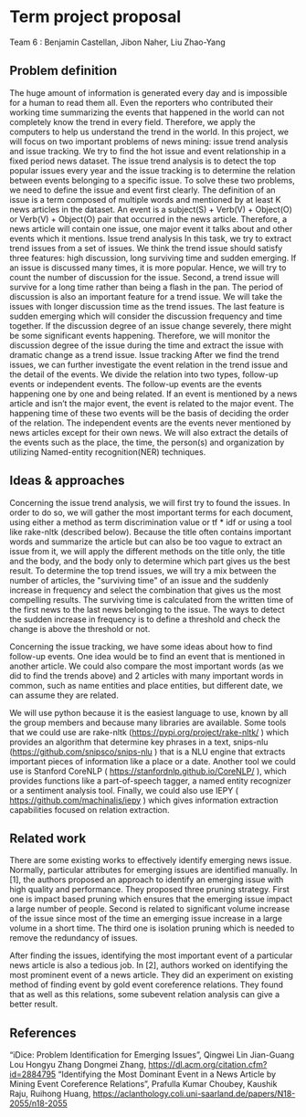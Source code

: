 # Term project proposal
Team 6 : Benjamin Castellan, Jibon Naher, Liu Zhao-Yang
## Problem definition 

The huge amount of information is generated every day and is impossible for a human to read them all. Even the reporters who contributed their working time summarizing the events that happened in the world can not completely know the trend in every field. Therefore, we apply the computers to help us understand the trend in the world. In this project, we will focus on two important problems of news mining: issue trend analysis and issue tracking. We try to find the hot issue and event relationship in a fixed period news dataset. The issue trend analysis is to detect the top popular issues every year and the issue tracking is to determine the relation between events belonging to a specific issue.
To solve these two problems, we need to define the issue and event first clearly. The definition of an issue is a term composed of multiple words and mentioned by at least K news articles in the dataset. An event is a subject(S) + Verb(V) + Object(O) or Verb(V) + Object(O) pair that occurred in the news article. Therefore, a news article will contain one issue, one major event it talks about and other events which it mentions.
Issue trend analysis
In this task, we try to extract trend issues from a set of issues. We think the trend issue should satisfy three features: high discussion, long surviving time and sudden emerging. If an issue is discussed many times, it is more popular. Hence, we will try to count the number of discussion for the issue. Second, a trend issue will survive for a long time rather than being a flash in the pan. The period of discussion is also an important feature for a trend issue. We will take the issues with longer discussion time as the trend issues. The last feature is sudden emerging which will consider the discussion frequency and time together.  If the discussion degree of an issue change severely, there might be some significant events happening. Therefore, we will monitor the discussion degree of the issue during the time and extract the issue with dramatic change as a trend issue.
Issue tracking
After we find the trend issues, we can further investigate the event relation in the trend issue and the detail of the events. We divide the relation into two types, follow-up events or independent events. The follow-up events are the events happening one by one and being related. If an event is mentioned by a news article and isn’t the major event, the event is related to the major event. The happening time of these two events will be the basis of deciding the order of the relation. The independent events are the events never mentioned by news articles except for their own news. We will also extract the details of the events such as the place, the time, the person(s) and organization by utilizing Named-entity recognition(NER) techniques.
 


## Ideas & approaches

Concerning the issue trend analysis, we will first try to found the issues. In order to do so, we will gather the most important terms for each document, using either a method as term discrimination value or tf * idf or using a tool like rake-nltk (described below). Because the title often contains important words and summarize the article but can also be too vague to extract an issue from it, we will apply the different methods on the title only, the title and the body, and the body only to determine which part gives us the best result. 
To determine the top trend issues, we will try a mix between the number of articles, the "surviving time" of an issue and the suddenly increase in frequency and select the combination that gives us the most compelling results. The surviving time is calculated from the written time of the first news to the last news belonging to the issue. The ways to detect the sudden increase in frequency is to define a threshold and check the change is above the threshold or not.

Concerning the issue tracking, we have some ideas about how to find follow-up events. One idea would be to find an event that is mentioned in another article. We could also compare the most important words (as we did to find the trends above) and 2 articles with many important words in common, such as name entities and place entities, but different date, we can assume they are related.

We will use python because it is the easiest language to use, known by all the group members and because many libraries are available. Some tools that we could use are rake-nltk (https://pypi.org/project/rake-nltk/ ) which provides an algorithm that determine key phrases in a text, snips-nlu (https://github.com/snipsco/snips-nlu ) that is a NLU engine that extracts important pieces of information like a place or a date. Another tool we could use is Stanford CoreNLP ( https://stanfordnlp.github.io/CoreNLP/ ), which provides functions like a part-of-speech tagger, a named entity recognizer or a sentiment analysis tool. Finally, we could also use IEPY ( https://github.com/machinalis/iepy ) which gives information extraction capabilities focused on relation extraction.

## Related work

There are some existing works to effectively identify emerging news issue. Normally, particular attributes for emerging issues are identified manually. In [1], the authors proposed an approach to identify an emerging issue with high quality and performance. They proposed three pruning strategy. First one is impact based pruning which ensures that the emerging issue impact a large number of people. Second is related to significant volume increase of the issue since most of the time an emerging issue increase in a large volume in a short time. The third one is isolation pruning which is needed to remove the redundancy of issues. 

After finding the issues, identifying the most important event of a particular news article is also a tedious job. In [2], authors worked on identifying the most prominent event of a news article. They did an experiment on existing method of finding event by gold event coreference relations. They found that as well as this relations, some subevent relation analysis can give a better result.

## References
“iDice: Problem Identification for Emerging Issues”, Qingwei Lin Jian-Guang Lou Hongyu Zhang Dongmei Zhang, https://dl.acm.org/citation.cfm?id=2884795
“Identifying the Most Dominant Event in a News Article by Mining Event Coreference Relations”, Prafulla Kumar Choubey, Kaushik Raju, Ruihong Huang, https://aclanthology.coli.uni-saarland.de/papers/N18-2055/n18-2055
